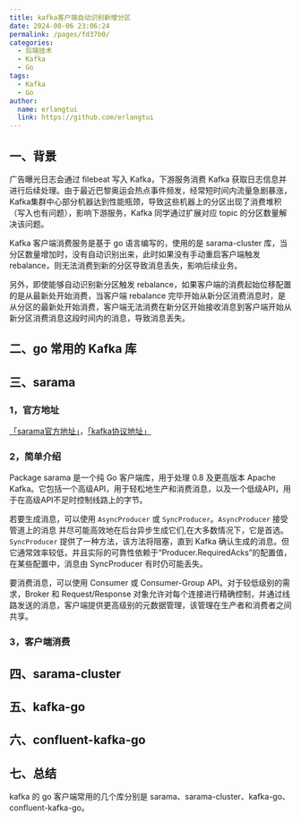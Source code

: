 ```yaml
---
title: kafka客户端自动识别新增分区
date: 2024-08-06 23:06:24
permalink: /pages/fd37b0/
categories:
  - 后端技术
  - Kafka
  - Go
tags:
  - Kafka
  - Go
author: 
  name: erlangtui
  link: https://github.com/erlangtui
---
```


## 一、背景

广告曝光日志会通过 filebeat 写入 Kafka，下游服务消费 Kafka 获取日志信息并进行后续处理。由于最近巴黎奥运会热点事件频发，经常短时间内流量急剧暴涨，Kafka集群中心部分机器达到性能瓶颈，导致这些机器上的分区出现了消费堆积（写入也有问题），影响下游服务，Kafka 同学通过扩展对应 topic 的分区数量解决该问题。

Kafka 客户端消费服务是基于 go 语言编写的，使用的是 sarama-cluster 库，当分区数量增加时，没有自动识别出来，此时如果没有手动重启客户端触发 rebalance，则无法消费到新的分区导致消息丢失，影响后续业务。

另外，即使能够自动识别新分区触发 rebalance，如果客户端的消费起始位移配置的是从最新处开始消费，当客户端 rebalance 完毕开始从新分区消费消息时，是从分区的最新处开始消费，客户端无法消费在新分区开始接收消息到客户端开始从新分区消费消息这段时间内的消息，导致消息丢失。

## 二、go 常用的 Kafka 库

## 三、sarama 
### 1，官方地址

 [「sarama官方地址」](https://pkg.go.dev/github.com/IBM/sarama)，[「kafka协议地址」](https://cwiki.apache.org/confluence/display/KAFKA/A+Guide+To+The+Kafka+Protocol)

### 2，简单介绍
Package sarama 是一个纯 Go 客户端库，用于处理 0.8 及更高版本 Apache Kafka。它包括一个高级API，用于轻松地生产和消费消息，以及一个低级API，用于在高级API不足时控制线路上的字节。

若要生成消息，可以使用 `AsyncProducer` 或 `SyncProducer`。`AsyncProducer` 接受管道上的消息 并尽可能高效地在后台异步生成它们,在大多数情况下，它是首选。`SyncProducer` 提供了一种方法，该方法将阻塞，直到 Kafka 确认生成的消息。但它通常效率较低，并且实际的可靠性依赖于“Producer.RequiredAcks”的配置值，在某些配置中，消息由 SyncProducer 有时仍可能丢失。

要消费消息，可以使用 Consumer 或 Consumer-Group API。对于较低级别的需求，Broker 和 Request/Response 对象允许对每个连接进行精确控制，并通过线路发送的消息，客户端提供更高级别的元数据管理，该管理在生产者和消费者之间共享。

### 3，客户端消费

## 四、sarama-cluster

## 五、kafka-go

## 六、confluent-kafka-go

## 七、总结

kafka 的 go 客户端常用的几个库分别是 sarama、sarama-cluster、kafka-go、confluent-kafka-go。
